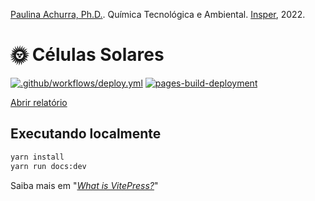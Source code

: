 [Paulina Achurra, Ph.D.](http://lattes.cnpq.br/8604197623762869). Química Tecnológica e Ambiental. [Insper](https://github.com/Insper), 2022.

# 🌞 Células Solares

[![.github/workflows/deploy.yml](https://github.com/FelixLuciano/celulas-solares/actions/workflows/deploy.yml/badge.svg)](https://github.com/FelixLuciano/celulas-solares/actions/workflows/deploy.yml)
[![pages-build-deployment](https://github.com/FelixLuciano/celulas-solares/actions/workflows/pages/pages-build-deployment/badge.svg)](https://github.com/FelixLuciano/celulas-solares/actions/workflows/pages/pages-build-deployment)

[Abrir relatório](https://lucianofelix.com.br/celulas-solares/)

## Executando localmente

```bash
yarn install
yarn run docs:dev
```

Saiba mais em "[*What is VitePress?*](https://vitepress.vuejs.org/guide/what-is-vitepress)"
